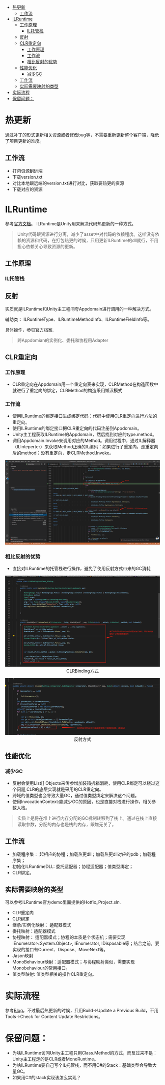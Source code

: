 <!-- TOC -->

- [热更新](#热更新)
    - [工作流](#工作流)
- [ILRuntime](#ilruntime)
    - [工作原理](#工作原理)
        - [IL托管栈](#il托管栈)
    - [反射](#反射)
    - [CLR重定向](#clr重定向)
        - [工作原理](#工作原理-1)
        - [工作流](#工作流-1)
        - [相比反射的优势](#相比反射的优势)
    - [性能优化](#性能优化)
        - [减少GC](#减少gc)
    - [工作流](#工作流-2)
    - [实际需要映射的类型](#实际需要映射的类型)
- [实际流程](#实际流程)
- [保留问题：](#保留问题)

<!-- /TOC -->

# 热更新
通过补丁的形式更新相关资源或者修改bug等，不需要重新更新整个客户端，降低了项目更新的难度。

## 工作流
- 打包资源到远端
- 下载version.txt
- 对比本地跟远端的version.txt进行对比，获取要热更的资源
- 下载对应的资源

# ILRuntime
参考[官方文档](https://ourpalm.github.io/ILRuntime/public/v1/guide/index.html)。
ILRuntime是Unity用来解决代码热更新的一种方式。
> Unity代码跟资源进行分离，减少了asset中对代码的依赖程度。这样没有依赖的资源和代码，在打包热更的时候，只用更新ILRuntime的dll就行，不用担心依赖关心导致资源的更新。

## 工作原理
### IL托管栈

## 反射
实质就是ILRuntime和Unity主工程间夸Appdomain进行调用的一种解决方式。

辅助类：
ILRuntimeType、ILRuntimeMethodInfo、ILRuntimeFieldInfo等。

具体操作，参见[官方档案](https://ourpalm.github.io/ILRuntime/public/v1/guide/reflection.html).

> 跨Appdomian的实例化、委托和协程用Adapter

## CLR重定向
### 工作原理
- CLR重定向在Appdomain用一个重定向表来实现，CLRMethod在构造函数中就进行了重定向的绑定，CLRMethod的构造采用懒汉模式

### 工作流
- 使用ILRuntime的绑定接口生成绑定代码：代码中使用CLR重定向进行方法的重定向。
- 使用ILRuntime的绑定接口把CLR重定向的代码注册到Appdomain。
- Unity主工程获取ILRuntime的Appdomain，然后找到对应的type.method。
- 调用Appdomain.Invoke来调用对应的Method。调用过程中，通过IL解释器（ILInteperter）来获取Method正确的IL编码：如果进行了重定向，走重定向后的method；没有重定向，走CLRMethod.Invoke。

<div align="center">

![CLRBinding工作流][CLRBinding_WorkingFlow]

</div>

### 相比反射的优势
- 直接对ILRuntime的托管栈进行操作，避免了使用反射方式带来的GC消耗

<div align="center">

![CLRBinding][CLRBinding]
CLRBinding方式

![CLRMethodInvoke][CLRMethodInvoke]
反射方式

</div>

## 性能优化
### 减少GC
- 反射会使用List[] Objects来传参增加装箱拆箱消耗，使用CLR绑定可以绕过这个问题,CLR的底层实现就是采用的CLR重定向。
- 跨域的值类型也会导致大量GC，通过值类型绑定来解决这个问题。
- 使用InvocationContext:能减少GC的原因，也是直接对栈进行操作，相关参数入栈。

> 实质上是将在堆上进行内存分配的GC机制转移到了栈上。通过在栈上直接读取参数，分配的内存也是栈的内存，跟堆无关了。

## 工作流
- 加载程序集： 起相应的协程；加载热更dll；加载热更dll对应的pdb；加载程序集；
- 初始化ILRuntimeDLL: 委托适配器；协程适配器；值类型绑定；
- CLR绑定。

## 实际需要映射的类型
可以参考ILRuntime官方demo里面提供的Hotfix_Project.sln.
- CLR重定向
- CLR绑定
- 继承/实例化映射： 适配器模式
- 委托映射：适配器模式
- 协程映射： 适配器模式；协程的本质是个状态机；需要实现IEnumerator<System.Object>, IEnumerator, IDisposable等；结合之前，要实现的接口有Current、Dispose、MoveNext等。
- Jason映射
- MonoBehaviour映射：适配器模式；与协程映射类似，需要实现Monobehaviour的常用接口。
- 值类型映射: 值类型相关的操作CLR重定向。

# 实际流程
参考[Blog](https://www.icode9.com/content-4-694479.html)。不过最后热更新的时候，只用Build->Update a Previous Build，不用Tools->Check for Content Update Restrictions。

# 保留问题：
- 为啥ILRuntime访问Unity主工程只用Class.Method的方式，而反过来不是：Unity主工程走的是CLR或者MonoRuntime。
- 为啥ILRuntime要自己写个IL托管栈，而不用C#的Stack：基础类型会导致大量GC。
- 如果用C#的stack实现该怎么实现？

[CLRBinding_WorkingFlow]: ./ILRuntimeCLRBinding_WrokingFLow.jpg
[CLRBinding]: ./CLRBinding.jpg
[CLRMethodInvoke]: ./CLRMethodInvoke.jpg
